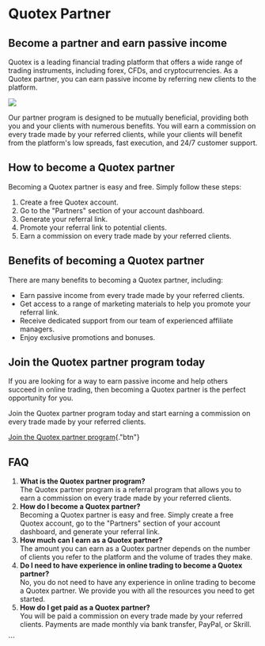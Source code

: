 # Quotex Partner

## Become a partner and earn passive income

Quotex is a leading financial trading platform that offers a wide range
of trading instruments, including forex, CFDs, and cryptocurrencies. As
a Quotex partner, you can earn passive income by referring new clients
to the platform.

[![](https://static.quotex.io/files/4_en/300_250.jpg)](https://traff.sbs/brokerqxlid)

Our partner program is designed to be mutually beneficial, providing
both you and your clients with numerous benefits. You will earn a
commission on every trade made by your referred clients, while your
clients will benefit from the platform\'s low spreads, fast execution,
and 24/7 customer support.

## How to become a Quotex partner

Becoming a Quotex partner is easy and free. Simply follow these steps:

1.  Create a free Quotex account.
2.  Go to the "Partners" section of your account dashboard.
3.  Generate your referral link.
4.  Promote your referral link to potential clients.
5.  Earn a commission on every trade made by your referred clients.

## Benefits of becoming a Quotex partner

There are many benefits to becoming a Quotex partner, including:

-   Earn passive income from every trade made by your referred clients.
-   Get access to a range of marketing materials to help you promote
    your referral link.
-   Receive dedicated support from our team of experienced affiliate
    managers.
-   Enjoy exclusive promotions and bonuses.

## Join the Quotex partner program today

If you are looking for a way to earn passive income and help others
succeed in online trading, then becoming a Quotex partner is the perfect
opportunity for you.

Join the Quotex partner program today and start earning a commission on
every trade made by your referred clients.

[Join the Quotex partner
program](\%22https://traff.sbs/brokerqxlid\%22){."btn"}

## FAQ

1.  **What is the Quotex partner program?**\
    The Quotex partner program is a referral program that allows you to
    earn a commission on every trade made by your referred clients.
2.  **How do I become a Quotex partner?**\
    Becoming a Quotex partner is easy and free. Simply create a free
    Quotex account, go to the "Partners" section of your account
    dashboard, and generate your referral link.
3.  **How much can I earn as a Quotex partner?**\
    The amount you can earn as a Quotex partner depends on the number of
    clients you refer to the platform and the volume of trades they
    make.
4.  **Do I need to have experience in online trading to become a Quotex
    partner?**\
    No, you do not need to have any experience in online trading to
    become a Quotex partner. We provide you with all the resources you
    need to get started.
5.  **How do I get paid as a Quotex partner?**\
    You will be paid a commission on every trade made by your referred
    clients. Payments are made monthly via bank transfer, PayPal, or
    Skrill.

\`\`\`

